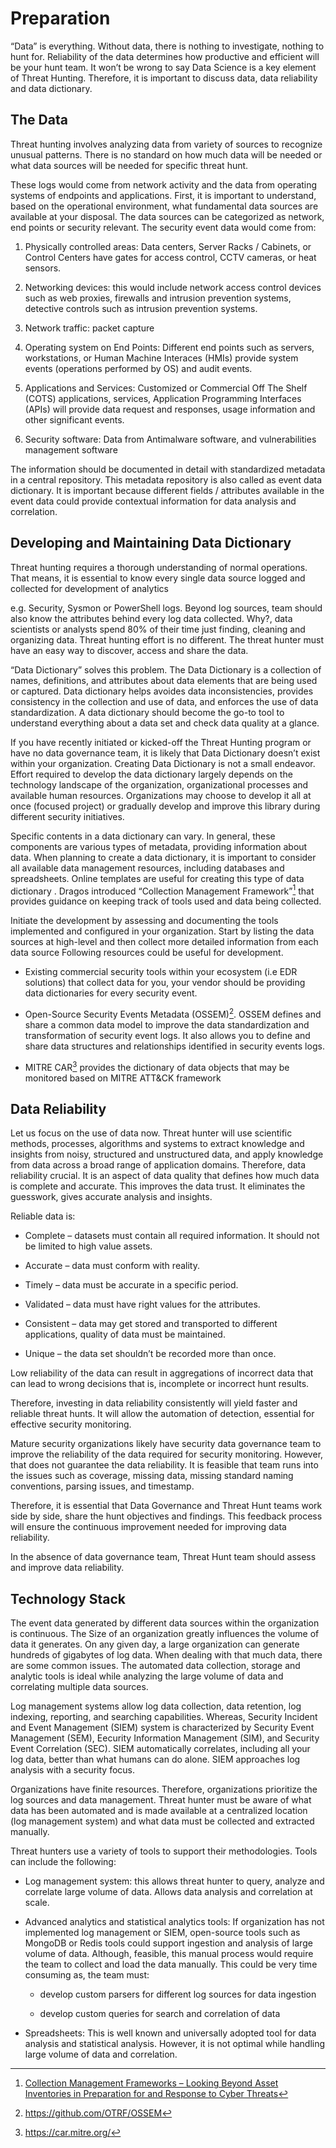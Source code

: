 # Preparation

“Data” is everything. Without data, there is nothing to investigate, nothing to
hunt for. Reliability of the data determines how productive and efficient will
be your hunt team. It won’t be wrong to say Data Science is a key element of
Threat Hunting. Therefore, it is important to discuss data, data reliability and
data dictionary.

## The Data

Threat hunting involves analyzing data from variety of sources to recognize
unusual patterns. There is no standard on how much data will be needed or what
data sources will be needed for specific threat hunt.

These logs would come from network activity and the data from operating systems
of endpoints and applications. First, it is important to understand, based on
the operational environment, what fundamental data sources are available at your
disposal. The data sources can be categorized as network, end points or security
relevant. The security event data would come from:

1.  Physically controlled areas: Data centers, Server Racks / Cabinets, or
    Control Centers have gates for access control, CCTV cameras, or heat
    sensors.

2.  Networking devices: this would include network access control devices such
    as web proxies, firewalls and intrusion prevention systems, detective
    controls such as intrusion prevention systems.

3.  Network traffic: packet capture

4.  Operating system on End Points: Different end points such as servers,
    workstations, or Human Machine Interaces (HMIs) provide system events
    (operations performed by OS) and audit events.

5.  Applications and Services: Customized or Commercial Off The Shelf (COTS)
    applications, services, Application Programming Interfaces (APIs) will
    provide data request and responses, usage information and other significant
    events.

6.  Security software: Data from Antimalware software, and vulnerabilities
    management software

The information should be documented in detail with standardized metadata in a
central repository. This metadata repository is also called as event data
dictionary. It is important because different fields / attributes available in
the event data could provide contextual information for data analysis and
correlation.

## Developing and Maintaining Data Dictionary

Threat hunting requires a thorough understanding of normal operations. That
means, it is essential to know every single data source logged and collected for
development of analytics

e.g. Security, Sysmon or PowerShell logs. Beyond log sources, team should also
know the attributes behind every log data collected. Why?, data scientists or
analysts spend 80% of their time just finding, cleaning and organizing data.
Threat hunting effort is no different. The threat hunter must have an easy way
to discover, access and share the data.

“Data Dictionary” solves this problem. The Data Dictionary is a collection of
names, definitions, and attributes about data elements that are being used or
captured. Data dictionary helps avoides data inconsistencies, provides
consistency in the collection and use of data, and enforces the use of data
standardization. A data dictionary should become the go-to tool to understand
everything about a data set and check data quality at a glance.

If you have recently initiated or kicked-off the Threat Hunting program or have
no data governance team, it is likely that Data Dictionary doesn’t exist within
your organization. Creating Data Dictionary is not a small endeavor. Effort
required to develop the data dictionary largely depends on the technology
landscape of the organization, organizational processes and available human
resources. Organizations may choose to develop it all at once (focused project)
or gradually develop and improve this library during different security
initiatives.

Specific contents in a data dictionary can vary. In general, these components
are various types of metadata, providing information about data. When planning
to create a data dictionary, it is important to consider all available data
management resources, including databases and spreadsheets. Online templates are
useful for creating this type of data dictionary . Dragos introduced “Collection
Management Framework”[^1] that provides guidance on keeping track of tools used
and data being collected.

[^1]: [Collection Management Frameworks – Looking Beyond Asset Inventories in
    Preparation for and Response to Cyber
    Threats](https://www.dragos.com/wp-content/uploads/CMF_For_ICS.pdf?hsCtaTracking=1b2b0c29-2196-4ebd-a68c-5099dea41ff627c19e1c-0374-490d-92f9-b9dcf071f9b5)

Initiate the development by assessing and documenting the tools implemented and
configured in your organization. Start by listing the data sources at high-level
and then collect more detailed information from each data source Following
resources could be useful for development.

-   Existing commercial security tools within your ecosystem (i.e EDR solutions)
    that collect data for you, your vendor should be providing data dictionaries
    for every security event.

-   Open-Source Security Events Metadata (OSSEM)[^2]. OSSEM defines and share a
    common data model to improve the data standardization and transformation of
    security event logs. It also allows you to define and share data structures
    and relationships identified in security events logs.

-   MITRE CAR[^3] provides the dictionary of data objects that may be monitored
    based on MITRE ATT&CK framework

[^2]: <https://github.com/OTRF/OSSEM>

[^3]: <https://car.mitre.org/>

## Data Reliability

Let us focus on the use of data now. Threat hunter will use scientific methods,
processes, algorithms and systems to extract knowledge and insights from noisy,
structured and unstructured data, and apply knowledge from data across a broad
range of application domains. Therefore, data reliability crucial. It is an
aspect of data quality that defines how much data is complete and accurate. This
improves the data trust. It eliminates the guesswork, gives accurate analysis
and insights.

Reliable data is:

-   Complete – datasets must contain all required information. It should not be
    limited to high value assets.

-   Accurate – data must conform with reality.

-   Timely – data must be accurate in a specific period.

-   Validated – data must have right values for the attributes.

-   Consistent – data may get stored and transported to different applications,
    quality of data must be maintained.

-   Unique – the data set shouldn’t be recorded more than once.

Low reliability of the data can result in aggregations of incorrect data that
can lead to wrong decisions that is, incomplete or incorrect hunt results.

Therefore, investing in data reliability consistently will yield faster and
reliable threat hunts. It will allow the automation of detection, essential for
effective security monitoring.

Mature security organizations likely have security data governance team to
improve the reliability of the data required for security monitoring. However,
that does not guarantee the data reliability. It is feasible that team runs into
the issues such as coverage, missing data, missing standard naming conventions,
parsing issues, and timestamp.

Therefore, it is essential that Data Governance and Threat Hunt teams work side
by side, share the hunt objectives and findings. This feedback process will
ensure the continuous improvement needed for improving data reliability.

In the absence of data governance team, Threat Hunt team should assess and
improve data reliability.

## Technology Stack

The event data generated by different data sources within the organization is
continuous. The Size of an organization greatly influences the volume of data it
generates. On any given day, a large organization can generate hundreds of
gigabytes of log data. When dealing with that much data, there are some common
issues. The automated data collection, storage and analytic tools is ideal while
analyzing the large volume of data and correlating multiple data sources.

Log management systems allow log data collection, data retention, log indexing,
reporting, and searching capabilities. Whereas, Security Incident and Event
Management (SIEM) system is characterized by Security Event Management (SEM),
Eecurity Information Management (SIM), and Security Event Correlation (SEC).
SIEM automatically correlates, including all your log data, better than what
humans can do alone. SIEM approaches log analysis with a security focus.

Organizations have finite resources. Therefore, organizations prioritize the log
sources and data management. Threat hunter must be aware of what data has been
automated and is made available at a centralized location (log management
system) and what data must be collected and extracted manually.

Threat hunters use a variety of tools to support their methodologies. Tools can
include the following:

-   Log management system: this allows threat hunter to query, analyze and
    correlate large volume of data. Allows data analysis and correlation at
    scale.

-   Advanced analytics and statistical analytics tools: If organization has not
    implemented log management or SIEM, open-source tools such as MongoDB or
    Redis tools could support ingestion and analysis of large volume of data.
    Although, feasible, this manual process would require the team to collect
    and load the data manually. This could be very time consuming as, the team
    must:

    -   develop custom parsers for different log sources for data ingestion

    -   develop custom queries for search and correlation of data

-   Spreadsheets: This is well known and universally adopted tool for data
    analysis and statistical analysis. However, it is not optimal while handling
    large volume of data and correlation.
